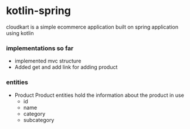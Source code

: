 # kotlin-spring
cloudkart is a simple ecommerce application built on spring application using kotlin

### implementations so far
 - implemented mvc structure
 - Added get and add link for adding product


### entities
 - Product
   Product entities hold the information about the product in use
    - id
    - name 
    - category
    - subcategory
